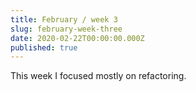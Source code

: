 ```yaml
---
title: February / week 3
slug: february-week-three
date: 2020-02-22T00:00:00.000Z
published: true
---
```

This week I focused mostly on refactoring.

